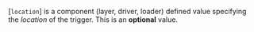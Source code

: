 [`location`] is a component (layer, driver, loader) defined value
specifying the *location* of the trigger.
This is an  **optional**  value.